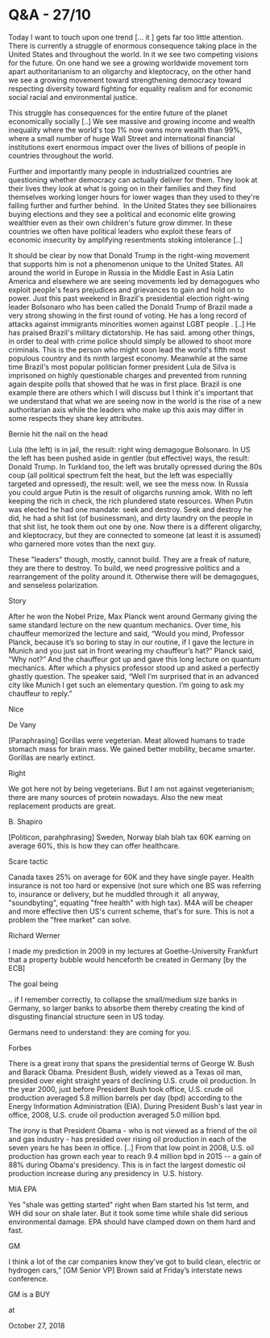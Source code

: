 # Q&A - 27/10
Today I want to touch upon one trend [... it ] gets far too little attention. There is currently a struggle of enormous consequence taking place in the United States and throughout the world. In it we see two competing visions for the future. On one hand we see a growing worldwide movement torn apart authoritarianism to an oligarchy and kleptocracy, on the other hand we see a growing movement toward strengthening democracy toward respecting diversity toward fighting for equality realism and for economic social racial and environmental justice.

This struggle has consequences for the entire future of the planet economically socially [..] We see massive and growing income and wealth inequality where the world's top 1% now owns more wealth than 99%, where a small number of huge Wall Street and international financial institutions exert enormous impact over the lives of billions of people in countries throughout the world.

Further and importantly many people in industrialized countries are questioning whether democracy can actually deliver for them. They look at their lives they look at what is going on in their families and they find themselves working longer hours for lower wages than they used to they're falling further and further behind.  In the United States they see billionaires buying elections and they see a political and economic elite growing wealthier even as their own children's future grow dimmer. In these countries we often have political leaders who exploit these fears of economic insecurity by amplifying resentments stoking intolerance [..]

It should be clear by now that Donald Trump in the right-wing movement that supports him is not a phenomenon unique to the United States. All around the world in Europe in Russia in the Middle East in Asia Latin America and elsewhere we are seeing movements led by demagogues who exploit people's fears prejudices and grievances to gain and hold on to power. Just this past weekend in Brazil's presidential election right-wing leader Bolsonaro who has been called the Donald Trump of Brazil made a very strong showing in the first round of voting. He has a long record of attacks against immigrants minorities women against LGBT people . [..] He has praised Brazil's military dictatorship. He has said. among other things, in order to deal with crime police should simply be allowed to shoot more criminals. This is the person who might soon lead the world's fifth most populous country and its ninth largest economy. Meanwhile at the same time Brazil's most popular politician former president Lula de Silva is imprisoned on highly questionable charges and prevented from running again despite polls that showed that he was in first place. Brazil is one example there are others which I will discuss but I think it's important that we understand that what we are seeing now in the world is the rise of a new authoritarian axis while the leaders who make up this axis may differ in some respects they share key attributes.

Bernie hit the nail on the head

Lula (the left) is in jail, the result: right wing demagogue Bolsonaro. In US the left has been pushed aside in gentler (but effective) ways, the result: Donald Trump. In Turkland too, the left was brutally opressed during the 80s coup (all political spectrum felt the heat, but the left was especiallly targeted and opressed), the result: well, we see the mess now. In Russia you could argue Putin is the result of oligarchs running amok. With no left keeping the rich in check, the rich plundered state resources. When Putin was elected he had one mandate: seek and destroy. Seek and destroy he did, he had a shit list (of businessman), and dirty laundry on the people in that shit list, he took them out one by one. Now there is a different oligarchy, and kleptocracy, but they are connected to someone (at least it is assumed) who garnered more votes than the next guy.

These "leaders" though, mostly, cannot build. They are a freak of nature, they are there to destroy. To build, we need progressive politics and a rearrangement of the polity around it. Otherwise there will be demagogues, and senseless polarization.

Story

After he won the Nobel Prize, Max Planck went around Germany giving the same standard lecture on the new quantum mechanics. Over time, his chauffeur memorized the lecture and said, “Would you mind, Professor Planck, because it’s so boring to stay in our routine, if I gave the lecture in Munich and you just sat in front wearing my chauffeur’s hat?” Planck said, “Why not?” And the chauffeur got up and gave this long lecture on quantum mechanics. After which a physics professor stood up and asked a perfectly ghastly question. The speaker said, “Well I’m surprised that in an advanced city like Munich I get such an elementary question. I’m going to ask my chauffeur to reply.”

Nice


De Vany

[Paraphrasing] Gorillas were vegeterian. Meat allowed humans to trade stomach mass for brain mass. We gained better mobility, became smarter. Gorillas are nearly extinct.

Right

We got here not by being vegeterians. But I am not against vegeterianism; there are many sources of protein nowadays. Also the new meat replacement products are great.

B. Shapiro

[Politicon, parahphrasing] Sweden, Norway blah blah tax 60K earning on average 60%, this is how they can offer healthcare.

Scare tactic

Canada taxes 25% on average for 60K and they have single payer. Health insurance is not too hard or expensive (not sure which one BS was referring to, insurance or delivery, but he muddled through it  all anyway, "soundbyting", equating "free health" with high tax). M4A will be cheaper and more effective then US's current scheme, that's for sure. This is not a problem the "free market" can solve.

Richard Werner

I made my prediction in 2009 in my lectures at Goethe-University Frankfurt that a property bubble would henceforth be created in Germany [by the ECB]

The goal being

.. if I remember correctly, to collapse the small/medium size banks in Germany, so larger banks to absorbe them thereby creating the kind of disgusting financial structure seen in US today.

Germans need to understand: they are coming for you.

Forbes

There is a great irony that spans the presidential terms of George W. Bush and Barack Obama. President Bush, widely viewed as a Texas oil man, presided over eight straight years of declining U.S. crude oil production. In the year 2000, just before President Bush took office, U.S. crude oil production averaged 5.8 million barrels per day (bpd) according to the Energy Information Administration (EIA). During President Bush's last year in office, 2008, U.S. crude oil production averaged 5.0 million bpd.

The irony is that President Obama - who is not viewed as a friend of the oil and gas industry - has presided over rising oil production in each of the seven years he has been in office. [..] From that low point in 2008, U.S. oil production has grown each year to reach 9.4 million bpd in 2015 -- a gain of 88% during Obama's presidency. This is in fact the largest domestic oil production increase during any presidency in  U.S. history.

MIA EPA

Yes "shale was getting started" right when Bam started his 1st term, and WH did sour on shale later. But it took some time while shale did serious environmental damage. EPA should have clamped down on them hard and fast.

GM

I think a lot of the car companies know they’ve got to build clean, electric or hydrogen cars,” [GM Senior VP] Brown said at Friday’s interstate news conference.

GM is a BUY







at

October 27, 2018















